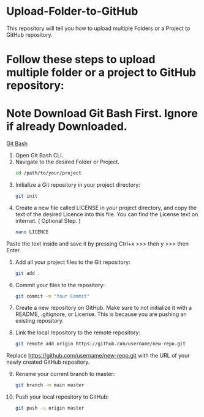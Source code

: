# Upload-Folder-to-GitHub
This repository will tell you how to upload multiple Folders or a Project to GitHub repository.

# Follow these steps to upload multiple folder or a project  to  GitHub repository:

# Note Download Git Bash First. Ignore if already Downloaded.

[Git Bash](https://git-scm.com/downloads)

1. Open Git Bash CLI.
2. Navigate to the desired Folder or Project.
    ```bash
    cd /path/to/your/project
    ```
3. Initialize a Git repository in your project directory:
    ```bash
    git init
    ```
4. Create a new file called LICENSE in your project directory, and copy the text of the desired Licence into this file. You can find the License text on internet. ( Optional Step. )
    ```bash
    nano LICENCE
    ```
Paste the text inside and save it by pressing Ctrl+x >>> then  y >>> then  Enter.

5. Add all your project files to the Git repository:
    ```bash
    git add .
    ```
6. Commit your files to the repository:
    ```bash
    git commit -m "Your Commit"
    ```

7. Create a new repository on GitHub. Make sure to not initialize it with a README, .gitignore, or License. This is because you are pushing an existing repository.

8. Link the local repository to the remote repository:
    ```bash
    git remote add origin https://github.com/username/new-repo.git
    ```
Replace https://github.com/username/new-repo.git with the URL of your newly created GitHub repository.

9. Rename your current branch to master:
    ```bash
    git branch -m main master
    ```
10. Push your local repository to GitHub:
    ```bash
    git push -u origin master
    ```
